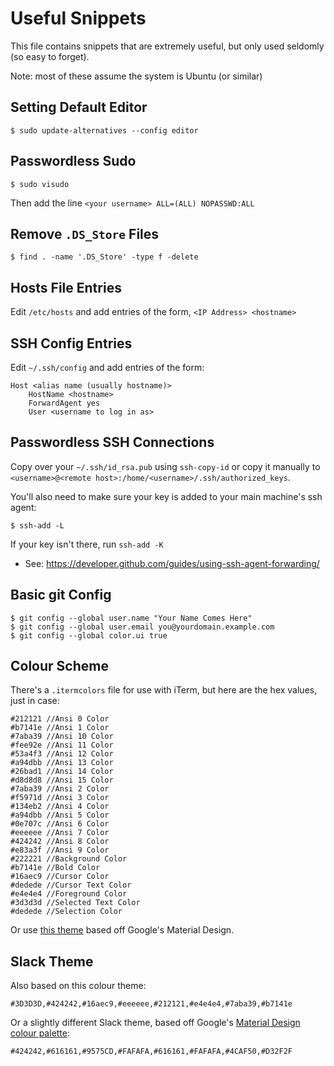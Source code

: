# Useful Snippets

This file contains snippets that are extremely useful, but only used seldomly (so easy to forget).

Note: most of these assume the system is Ubuntu (or similar)

## Setting Default Editor

```
$ sudo update-alternatives --config editor
```

## Passwordless Sudo

```
$ sudo visudo
```

Then add the line `<your username> ALL=(ALL) NOPASSWD:ALL`

## Remove `.DS_Store` Files

```
$ find . -name '.DS_Store' -type f -delete
```

## Hosts File Entries

Edit `/etc/hosts` and add entries of the form, `<IP Address> <hostname>`

## SSH Config Entries

Edit `~/.ssh/config` and add entries of the form:

```
Host <alias name (usually hostname)>
    HostName <hostname>
    ForwardAgent yes
    User <username to log in as>
```

## Passwordless SSH Connections

Copy over your `~/.ssh/id_rsa.pub` using `ssh-copy-id` or copy it manually to `<username>@<remote host>:/home/<username>/.ssh/authorized_keys`.

You'll also need to make sure your key is added to your main machine's ssh agent:

```
$ ssh-add -L
```

If your key isn't there, run `ssh-add -K`
* See: https://developer.github.com/guides/using-ssh-agent-forwarding/

## Basic git Config

```
$ git config --global user.name "Your Name Comes Here"
$ git config --global user.email you@yourdomain.example.com
$ git config --global color.ui true
```

## Colour Scheme

There's a `.itermcolors` file for use with iTerm, but here are the hex values, just in case:

```
#212121 //Ansi 0 Color
#b7141e //Ansi 1 Color
#7aba39 //Ansi 10 Color
#fee92e //Ansi 11 Color
#53a4f3 //Ansi 12 Color
#a94dbb //Ansi 13 Color
#26bad1 //Ansi 14 Color
#d8d8d8 //Ansi 15 Color
#7aba39 //Ansi 2 Color
#f5971d //Ansi 3 Color
#134eb2 //Ansi 4 Color
#a94dbb //Ansi 5 Color
#0e707c //Ansi 6 Color
#eeeeee //Ansi 7 Color
#424242 //Ansi 8 Color
#e83a3f //Ansi 9 Color
#222221 //Background Color
#b7141e //Bold Color
#16aec9 //Cursor Color
#dedede //Cursor Text Color
#e4e4e4 //Foreground Color
#3d3d3d //Selected Text Color
#dedede //Selection Color
```

Or use [this theme](https://github.com/MartinSeeler/iterm2-material-colors) based off Google's Material Design.

## Slack Theme

Also based on this colour theme:

`#3D3D3D,#424242,#16aec9,#eeeeee,#212121,#e4e4e4,#7aba39,#b7141e`

Or a slightly different Slack theme, based off Google's [Material Design colour palette](https://www.google.com/design/spec/style/color.html#color-color-palette):

`#424242,#616161,#9575CD,#FAFAFA,#616161,#FAFAFA,#4CAF50,#D32F2F`
